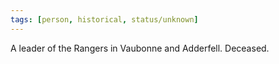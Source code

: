 ```yaml
---
tags: [person, historical, status/unknown]
---
```


A leader of the Rangers in Vaubonne and Adderfell.  Deceased.
